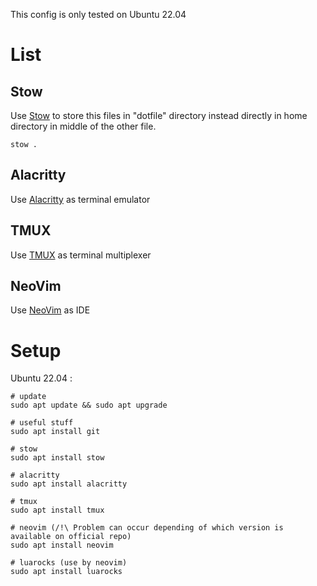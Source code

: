 This config is only tested on Ubuntu 22.04

# List

## Stow

Use [Stow](https://www.gnu.org/software/stow/) to store this files in "dotfile" directory instead directly in home directory in middle of the other file.

```console
stow .
```

## Alacritty

Use [Alacritty](https://alacritty.org/) as terminal emulator

## TMUX

Use [TMUX](https://github.com/tmux/tmux/wiki) as terminal multiplexer

## NeoVim 

Use [NeoVim](https://neovim.io/) as IDE

# Setup

Ubuntu 22.04 :
```console
# update
sudo apt update && sudo apt upgrade

# useful stuff
sudo apt install git

# stow
sudo apt install stow

# alacritty
sudo apt install alacritty

# tmux
sudo apt install tmux

# neovim (/!\ Problem can occur depending of which version is available on official repo)
sudo apt install neovim 

# luarocks (use by neovim)
sudo apt install luarocks
```
